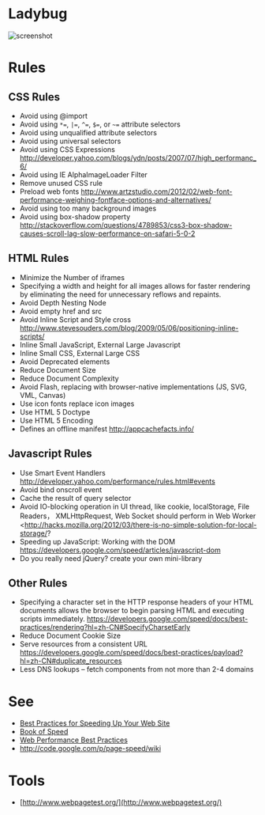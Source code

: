 # Ladybug

![screenshot](https://raw.github.com/bear7/ladybug/master/img/screenshot1.jpg)

# Rules

## CSS Rules
 * Avoid using @import
 * Avoid using `*=`, `|=`, `^=`, `$=`, or `~=` attribute selectors
 * Avoid using unqualified attribute selectors
 * Avoid using universal selectors
 * Avoid using CSS Expressions <http://developer.yahoo.com/blogs/ydn/posts/2007/07/high_performanc_6/>
 * Avoid using IE AlphaImageLoader Filter
 * Remove unused CSS rule
 * Preload web fonts <http://www.artzstudio.com/2012/02/web-font-performance-weighing-fontface-options-and-alternatives/>
 * Avoid using too many background images
 * Avoid using box-shadow property <http://stackoverflow.com/questions/4789853/css3-box-shadow-causes-scroll-lag-slow-performance-on-safari-5-0-2>

## HTML Rules
 * Minimize the Number of iframes
 * Specifying a width and height for all images allows for faster rendering by eliminating the need for unnecessary reflows and repaints.
 * Avoid Depth Nesting Node
 * Avoid empty href and src
 * Avoid Inline Script and Style cross <http://www.stevesouders.com/blog/2009/05/06/positioning-inline-scripts/>
 * Inline Small JavaScript, External Large Javascript
 * Inline Small CSS, External Large CSS
 * Avoid Deprecated elements
 * Reduce Document Size
 * Reduce Document Complexity
 * Avoid Flash, replacing with browser-native implementations (JS, SVG, VML, Canvas)
 * Use icon fonts replace icon images
 * Use HTML 5 Doctype
 * Use HTML 5 Encoding
 * Defines an offline manifest  <http://appcachefacts.info/>

## Javascript Rules
 * Use Smart Event Handlers <http://developer.yahoo.com/performance/rules.html#events>
 * Avoid bind onscroll event
 * Cache the result of query selector
 * Avoid IO-blocking operation in UI thread, like cookie, localStorage, File Readers， XMLHttpRequest, Web Socket should perform in Web Worker <http://hacks.mozilla.org/2012/03/there-is-no-simple-solution-for-local-storage/?
 * Speeding up JavaScript: Working with the DOM <https://developers.google.com/speed/articles/javascript-dom>
 * Do you really need jQuery? create your own mini-library

## Other Rules
 * Specifying a character set in the HTTP response headers of your HTML documents allows the browser to begin parsing HTML and executing scripts immediately. <https://developers.google.com/speed/docs/best-practices/rendering?hl=zh-CN#SpecifyCharsetEarly>
 * Reduce Document Cookie Size
 * Serve resources from a consistent URL <https://developers.google.com/speed/docs/best-practices/payload?hl=zh-CN#duplicate_resources>
 * Less DNS lookups – fetch components from not more than 2-4 domains


# See
 * [Best Practices for Speeding Up Your Web Site](http://developer.yahoo.com/performance/rules.html)
 * [Book of Speed](http://www.bookofspeed.com/)
 * [Web Performance Best Practices](http://code.google.com/intl/zh-CN/speed/page-speed/docs/rules_intro.html)
 * http://code.google.com/p/page-speed/wiki

# Tools
 * [http://www.webpagetest.org/](http://www.webpagetest.org/)

